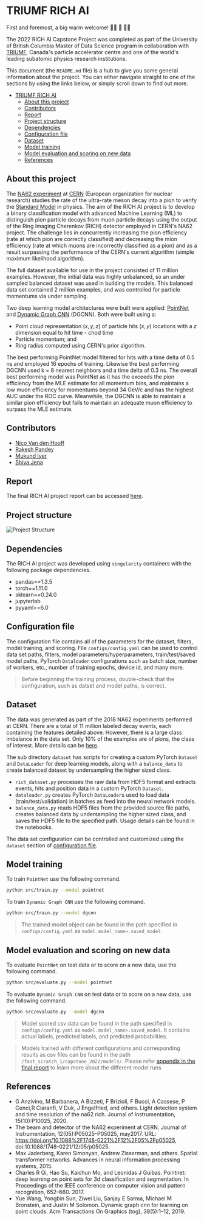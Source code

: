 # TRIUMF RICH AI

First and foremost, a big warm welcome! :balloon::tada: :confetti_ball: :balloon::balloon:

The 2022 RICH AI Capstone Project was completed as part of the University of British Columbia Master of Data Science program in collaboration with [TRIUMF](https://www.triumf.ca/), Canada's particle accelerator centre and one of the world's leading subatomic physics research institutions.

This document (the `README.md` file) is a hub to give you some general information about the project. You can either navigate straight to one of the sections by using the links below, or simply scroll down to find out more.

- [TRIUMF RICH AI](#triumf-rich-ai)
  - [About this project](#about-this-project)
  - [Contributors](#contributors)
  - [Report](#report)
  - [Project structure](#project-structure)
  - [Dependencies](#dependencies)
  - [Configuration file](#configuration-file)
  - [Dataset](#dataset)
  - [Model training](#model-training)
  - [Model evaluation and scoring on new data](#model-evaluation-and-scoring-on-new-data)
  - [References](#references)

## About this project

The [NA62 experiment](https://home.cern/science/experiments/na62) at [CERN](https://www.home.cern/) (European organization for nuclear research) studies the rate of the ultra-rate meson decay into a pion to verify the [Standard Model](https://en.wikipedia.org/wiki/Standard_Model) in physics. The aim of the RICH AI project is to develop a binary classification model with advanced Machine Learning (ML) to distinguish pion particle decays from muon particle decays using the output of the Ring Imaging Cherenkov (RICH) detector employed in CERN's NA62 project. The challenge lies in concurrently increasing the pion efficiency (rate at which pion are correctly classified) and decreasing the mion efficiency (rate at which muons are incorrectly classified as a pion) and as a result surpassing the performance of the CERN's current algorithm (simple maximum likelihood algorithm).

The full dataset available for use in the project consisted of 11 million examples.  However, the initial data was highly unbalanced, so an under sampled balanced dataset was used in building the models. This balanced data set contained 2 million examples, and was controlled for particle momentums via under sampling.

Two deep learning model architectures were built were applied: [PointNet](https://arxiv.org/abs/1612.00593) and [Dynamic Graph CNN](https://arxiv.org/abs/1801.07829) (DGCNN). Both were built using a:

- Point cloud representation $(x, y, z)$ of particle hits $(x, y)$ locations with a $z$ dimension equal to hit time - chod time
- Particle momentum; and
- Ring radius computed using CERN's prior algorithm.

The best performing PointNet model filtered for hits with a time delta of 0.5 ns and employed 16 epochs of training. Likewise the best performing DGCNN used k = 8 nearest neighbors and a time delta of 0.3 ns. The overall best performing model was PointNet as it has the exceeds the pion efficiency from the MLE estimate for all momentum bins, and maintains a low muon efficiency for momentums beyond 34 GeV/c and has the highest AUC under the ROC curve. Meanwhile, the DGCNN is able to maintain a similar pion efficiency but fails to maintain an adequate muon efficiency to surpass the MLE estimate.

## Contributors

- [Nico Van den Hooff](https://www.linkedin.com/in/nicovandenhooff/)
- [Rakesh Pandey](https://www.linkedin.com/in/rakeshpandey820/)
- [Mukund Iyer](https://www.linkedin.com/in/mukund-iyer19/)
- [Shiva Jena](https://www.linkedin.com/in/shiva-jena/)

## Report

The final RICH AI project report can be accessed [here](https://triumf-capstone2022.github.io/richai/welcome.html).

## Project structure

![Project Structure](docs/images/project_org.png)

## Dependencies

The RICH AI project was developed using `singularity` containers with the following package dependencies.

- pandas==1.3.5
- torch==1.11.0
- sklearn==0.24.0
- jupyterlab
- pyyaml==6.0

## Configuration file

The configuration file contains all of the parameters for the dataset, filters, model training, and scoring.
File `configs/config.yaml` can be used to control data set paths, filters, model parameters/hyperparameters, train/test/saved model paths, PyTorch `Dataloader` configurations such as batch size, number of workers, etc., number of training epochs, device id, and many more.

> Before beginning the training process, double-check that the configuration, such as datset and model paths, is correct.

## Dataset

The data was generated as part of the 2018 NA62 experiments performed at CERN. There are a total of 11 million labeled decay events, each containing the features detailed above. However, there is a large class imbalance in the data set. Only 10% of the examples are of pions, the class of interest. More details can be [here](#report).

The sub directory `dataset` has scripts for creating a custom PyTorch `Dataset` and `DataLoader` for deep learning models, along with a `balance_data` to create balanced dataset by undersampling the higher sized class.

- `rich_dataset.py` processes the raw data from HDF5 format and extracts events, hits and position data in a custom PyTorch `Dataset`.
- `dataloader.py` creates PyTorch `DataLoader`s used to load data (train/test/validation) in batches as feed into the neural network models.
- `balance_data.py` reads HDF5 files from the provided source file paths, creates balanced data by undersampling the higher sized class, and saves the HDF5 file to the specified path. Usage details can be found in the notebooks.

The data set configuration can be controlled and customized using the `dataset` section of [configuration file](#configuration-file).

## Model training

To train `PointNet` use the following command.

```bash
python src/train.py --model pointnet
```

To train `Dynamic Graph CNN` use the following command.

```bash
python src/train.py --model dgcnn
```

> The trained model object can be found in the path specified in `configs/config.yaml` as `model.model_name>.saved_model`.

## Model evaluation and scoring on new data

To evaluate `PointNet` on test data or to score on a new data, use the following command.

```bash
python src/evaluate.py --model pointnet
```

To evaluate `Dynamic Graph CNN` on test data or to score on a new data, use the following command.

```bash
python src/evaluate.py --model dgcnn
```

> Model scored csv data can be found in the path specified in `configs/config.yaml` as `model.model_name>.saved_model`. It contains actual labels, predicted labels, and predicted probabilities.

> Models trained with different configurations and corresponding results as csv files can be found in the path `/fast_scratch_1/capstone_2022/models/`. Please refer [appendix in the final report](https://triumf-capstone2022.github.io/richai/appendix/supplementary_notebooks.html) to learn more about the different model runs. 

## References

- G Anzivino, M Barbanera, A Bizzeti, F Brizioli, F Bucci, A Cassese, P Cenci,R Ciaranfi, V Duk, J Engelfried, and others. Light detection system and time resolution of the na62 rich. Journal of Instrumentation, 15(10):P10025, 2020.
- The beam and detector of the NA62 experiment at CERN. Journal of Instrumentation, 12(05):P05025–P05025, may2017.
  URL: <https://doi.org/10.1088%2F1748-0221%2F12%2F05%2Fp05025>, doi:10.1088/1748-0221/12/05/p05025.
- Max Jaderberg, Karen Simonyan, Andrew Zisserman, and others. Spatial transformer networks. Advances in neural information processing systems, 2015.
- Charles R Qi, Hao Su, Kaichun Mo, and Leonidas J Guibas. Pointnet: deep learning on point sets for 3d classification and segmentation. In Proceedings of the IEEE conference on computer vision and pattern recognition, 652–660. 2017.  
- Yue Wang, Yongbin Sun, Ziwei Liu, Sanjay E Sarma, Michael M Bronstein, and Justin M Solomon. Dynamic graph cnn for learning on point clouds. Acm Transactions On Graphics (tog), 38(5):1–12, 2019.
